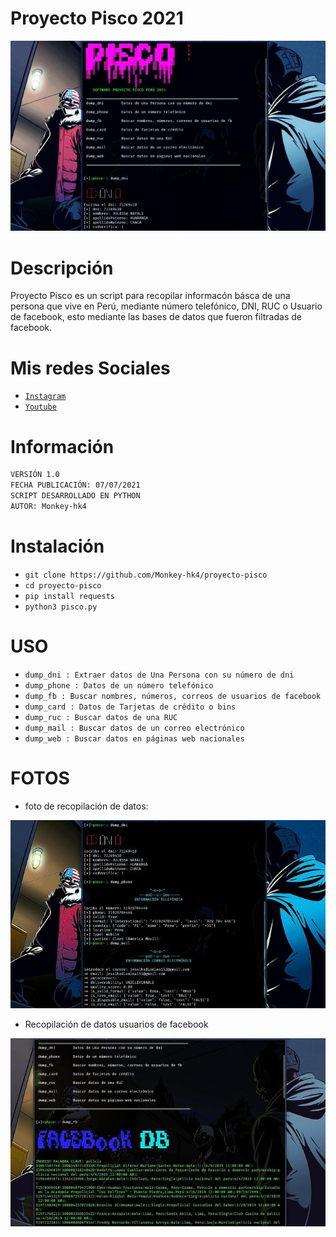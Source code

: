 # Proyecto Pisco 2021
![sh](https://github.com/Monkey-hk4/proyecto-pisco/blob/main/imagenes/logo.jpg)

# Descripción
Proyecto Pisco es un script para recopilar informacón básca de una persona que vive en Perú, mediante número telefónico, DNI, RUC o Usuario de facebook, esto mediante las bases de datos que fueron filtradas de facebook.


# Mis redes Sociales
- [`Instagram`](https://www.instagram.com/monkey_hk4/)
- [`Youtube`](https://www.youtube.com/channel/UCEWGSsk-U9GjCLQk9ng1fNQ)

# Información
```bash 
VERSIÓN 1.0
FECHA PUBLICACIÓN: 07/07/2021
SCRIPT DESARROLLADO EN PYTHON
AUTOR: Monkey-hk4
```

# Instalación
* `git clone https://github.com/Monkey-hk4/proyecto-pisco`
* `cd proyecto-pisco`
* `pip install requests`
* `python3 pisco.py`

# USO
* `dump_dni : Extraer datos de Una Persona con su número de dni`
* `dump_phone : Datos de un número telefónico `
* `dump_fb : Buscar nombres, números, correos de usuarios de facebook`
* `dump_card : Datos de Tarjetas de crédito o bins`
* `dump_ruc : Buscar datos de una RUC`
* `dump_mail : Buscar datos de un correo electrónico`
* `dump_web : Buscar datos en páginas web nacionales`

# FOTOS
- foto de recopilación de datos:

![sh](https://github.com/Monkey-hk4/proyecto-pisco/blob/main/imagenes/logo2.jpg)

- Recopilación de datos usuarios de facebook

![sh](https://github.com/Monkey-hk4/proyecto-pisco/blob/main/imagenes/facebook.jpg)

